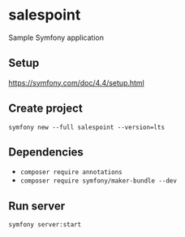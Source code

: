 # salespoint
Sample Symfony application

## Setup
https://symfony.com/doc/4.4/setup.html

## Create project
`symfony new --full salespoint --version=lts`

## Dependencies
* `composer require annotations`
* `composer require symfony/maker-bundle --dev`

## Run server
 `symfony server:start`
